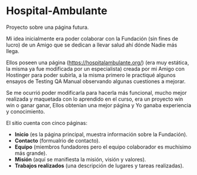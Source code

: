 # Hospital-Ambulante
Proyecto sobre una página futura.

Mi idea inicialmente era poder colaborar con la Fundación (sin fines de lucro) de un Amigo que se dedican a llevar salud ahí dónde Nadie más llega. 

Ellos poseen una página (https://hospitalambulante.org/) (era muy estática, la misma ya fue modificada por un especialista) creada por mi Amigo con Hostinger para poder subirla, a la misma primero le practiqué algunos ensayos de Testing QA Manual observando algunas cuestiones a mejorar. 

Se me ocurrió poder modificarla para hacerla más funcional, mucho mejor realizada y maquetada con lo aprendido en el curso, era un proyecto win win o ganar ganar, Ellos obtenían una mejor página y Yo ganaba experiencia y conocimiento.

El sitio cuenta con cinco páginas:
- **Inicio** (es la página principal, muestra información sobre la Fundación).
- **Contacto** (formualrio de contacto).
- **Equipo** (miembros fundadores pero el equipo colaborador es muchísimo más grande).
- **Misión** (aquí se manifiesta la misión, visión y valores).
- **Trabajos realizados** (una descripción de lugares y tareas realizadas).
